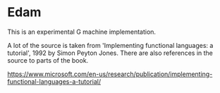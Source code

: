 # Edam

This is an experimental G machine implementation.

A lot of the source is taken from 'Implementing functional languages: a tutorial', 1992 by Simon Peyton Jones.
There are also references in the source to parts of the book.

https://www.microsoft.com/en-us/research/publication/implementing-functional-languages-a-tutorial/
